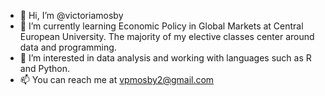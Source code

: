 - 👋 Hi, I’m @victoriamosby
- 🌱 I’m currently learning Economic Policy in Global Markets at Central European University. The majority of my elective classes center around data and programming. 
- 💞️ I’m interested in data analysis and working with languages such as R and Python. 
- 📫 You can reach me at vpmosby2@gmail.com

<!---
victoriamosby/victoriamosby is a ✨ special ✨ repository because its `README.md` (this file) appears on your GitHub profile.
You can click the Preview link to take a look at your changes.
--->
